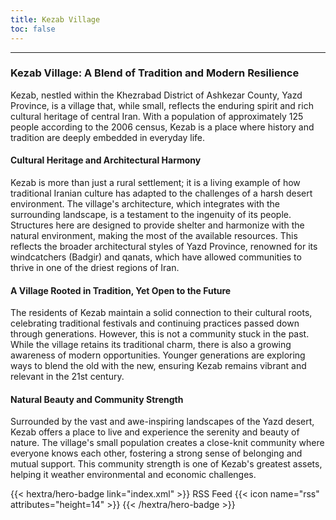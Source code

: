 ```yaml
---
title: Kezab Village
toc: false
---
```

---


### Kezab Village: A Blend of Tradition and Modern Resilience

Kezab, nestled within the Khezrabad District of Ashkezar County, Yazd Province, is a village that, while small, reflects the enduring spirit and rich cultural heritage of central Iran. With a population of approximately 125 people according to the 2006 census, Kezab is a place where history and tradition are deeply embedded in everyday life.

#### Cultural Heritage and Architectural Harmony

Kezab is more than just a rural settlement; it is a living example of how traditional Iranian culture has adapted to the challenges of a harsh desert environment. The village's architecture, which integrates with the surrounding landscape, is a testament to the ingenuity of its people. Structures here are designed to provide shelter and harmonize with the natural environment, making the most of the available resources. This reflects the broader architectural styles of Yazd Province, renowned for its windcatchers (Badgir) and qanats, which have allowed communities to thrive in one of the driest regions of Iran.

#### A Village Rooted in Tradition, Yet Open to the Future

The residents of Kezab maintain a solid connection to their cultural roots, celebrating traditional festivals and continuing practices passed down through generations. However, this is not a community stuck in the past. While the village retains its traditional charm, there is also a growing awareness of modern opportunities. Younger generations are exploring ways to blend the old with the new, ensuring Kezab remains vibrant and relevant in the 21st century.

#### Natural Beauty and Community Strength

Surrounded by the vast and awe-inspiring landscapes of the Yazd desert, Kezab offers a place to live and experience the serenity and beauty of nature. The village's small population creates a close-knit community where everyone knows each other, fostering a strong sense of belonging and mutual support. This community strength is one of Kezab's greatest assets, helping it weather environmental and economic challenges.



<div class="rss">
{{< hextra/hero-badge link="index.xml" >}}
  <span>RSS Feed</span>
  {{< icon name="rss" attributes="height=14" >}}
{{< /hextra/hero-badge >}}
</div>
